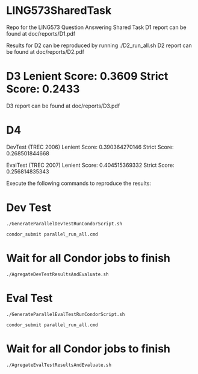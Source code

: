 LING573SharedTask
=================

Repo for the LING573 Question Answering Shared Task
D1 report can be found at doc/reports/D1.pdf

Results for D2 can be reproduced by running ./D2_run_all.sh
D2 report can be found at doc/reports/D2.pdf

D3
Lenient Score: 0.3609
Strict Score: 0.2433
=======

D3 report can be found at doc/reports/D3.pdf


D4
======================
DevTest (TREC 2006)
Lenient Score: 0.390364270146
Strict Score: 0.268501844668

EvalTest (TREC 2007)
Lenient Score: 0.404515369332
Strict Score: 0.256814835343


Execute the following commands to reproduce the results:

# Dev Test
    ./GenerateParallelDevTestRunCondorScript.sh 

    condor_submit parallel_run_all.cmd

# Wait for all Condor jobs to finish

    ./AgregateDevTestResultsAndEvaluate.sh

# Eval Test
    ./GenerateParallelEvalTestRunCondorScript.sh 

    condor_submit parallel_run_all.cmd

# Wait for all Condor jobs to finish

    ./AgregateEvalTestResultsAndEvaluate.sh
